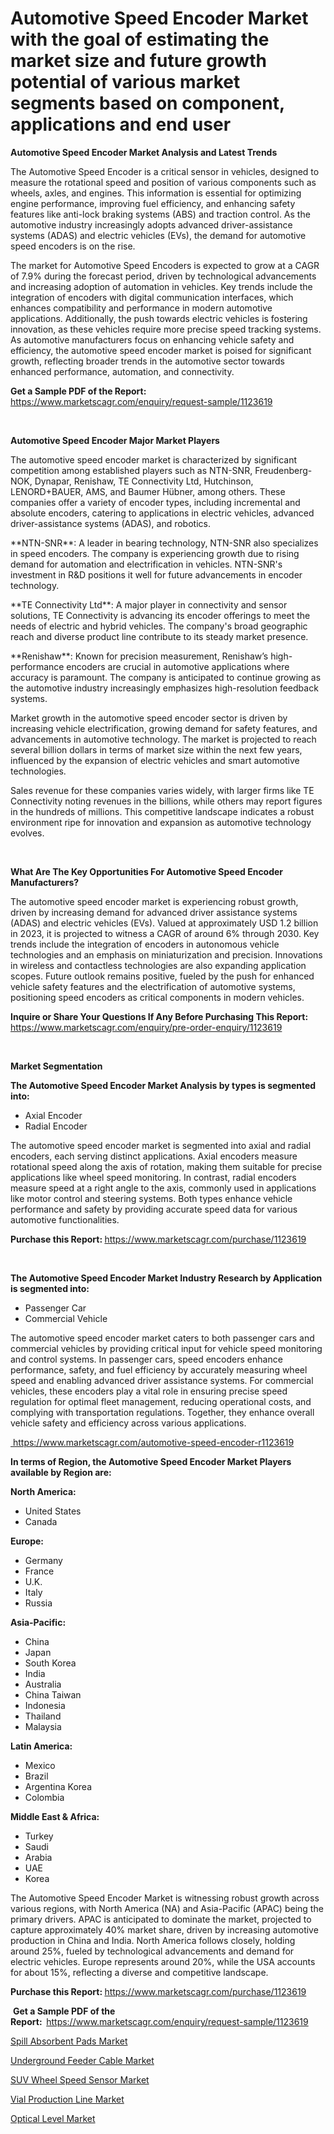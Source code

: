 <p><h1>Automotive Speed Encoder Market with the goal of estimating the market size and future growth potential of various market segments based on component, applications and end user</h1></p><p><strong>Automotive Speed Encoder Market Analysis and Latest Trends</strong></p>
<p><p>The Automotive Speed Encoder is a critical sensor in vehicles, designed to measure the rotational speed and position of various components such as wheels, axles, and engines. This information is essential for optimizing engine performance, improving fuel efficiency, and enhancing safety features like anti-lock braking systems (ABS) and traction control. As the automotive industry increasingly adopts advanced driver-assistance systems (ADAS) and electric vehicles (EVs), the demand for automotive speed encoders is on the rise.</p><p>The market for Automotive Speed Encoders is expected to grow at a CAGR of 7.9% during the forecast period, driven by technological advancements and increasing adoption of automation in vehicles. Key trends include the integration of encoders with digital communication interfaces, which enhances compatibility and performance in modern automotive applications. Additionally, the push towards electric vehicles is fostering innovation, as these vehicles require more precise speed tracking systems. As automotive manufacturers focus on enhancing vehicle safety and efficiency, the automotive speed encoder market is poised for significant growth, reflecting broader trends in the automotive sector towards enhanced performance, automation, and connectivity.</p></p>
<p><strong>Get a Sample PDF of the Report:&nbsp;</strong> <a href="https://www.marketscagr.com/enquiry/request-sample/1123619?utm_campaign=1920&utm_medium=2&utm_source=Github&utm_content=ia&utm_term=30012025&utm_id=automotive-speed-encoder">https://www.marketscagr.com/enquiry/request-sample/1123619</a></p>
<p>&nbsp;</p>
<p><strong>Automotive Speed Encoder Major Market Players</strong></p>
<p><p>The automotive speed encoder market is characterized by significant competition among established players such as NTN-SNR, Freudenberg-NOK, Dynapar, Renishaw, TE Connectivity Ltd, Hutchinson, LENORD+BAUER, AMS, and Baumer Hübner, among others. These companies offer a variety of encoder types, including incremental and absolute encoders, catering to applications in electric vehicles, advanced driver-assistance systems (ADAS), and robotics.</p><p>**NTN-SNR**: A leader in bearing technology, NTN-SNR also specializes in speed encoders. The company is experiencing growth due to rising demand for automation and electrification in vehicles. NTN-SNR's investment in R&D positions it well for future advancements in encoder technology.</p><p>**TE Connectivity Ltd**: A major player in connectivity and sensor solutions, TE Connectivity is advancing its encoder offerings to meet the needs of electric and hybrid vehicles. The company's broad geographic reach and diverse product line contribute to its steady market presence.</p><p>**Renishaw**: Known for precision measurement, Renishaw’s high-performance encoders are crucial in automotive applications where accuracy is paramount. The company is anticipated to continue growing as the automotive industry increasingly emphasizes high-resolution feedback systems.</p><p>Market growth in the automotive speed encoder sector is driven by increasing vehicle electrification, growing demand for safety features, and advancements in automotive technology. The market is projected to reach several billion dollars in terms of market size within the next few years, influenced by the expansion of electric vehicles and smart automotive technologies.</p><p>Sales revenue for these companies varies widely, with larger firms like TE Connectivity noting revenues in the billions, while others may report figures in the hundreds of millions. This competitive landscape indicates a robust environment ripe for innovation and expansion as automotive technology evolves.</p></p>
<p>&nbsp;</p>
<p><strong>What Are The Key Opportunities For Automotive Speed Encoder Manufacturers?</strong></p>
<p><p>The automotive speed encoder market is experiencing robust growth, driven by increasing demand for advanced driver assistance systems (ADAS) and electric vehicles (EVs). Valued at approximately USD 1.2 billion in 2023, it is projected to witness a CAGR of around 6% through 2030. Key trends include the integration of encoders in autonomous vehicle technologies and an emphasis on miniaturization and precision. Innovations in wireless and contactless technologies are also expanding application scopes. Future outlook remains positive, fueled by the push for enhanced vehicle safety features and the electrification of automotive systems, positioning speed encoders as critical components in modern vehicles.</p></p>
<p><strong>Inquire or Share Your Questions If Any Before Purchasing This Report:</strong> <a href="https://www.marketscagr.com/enquiry/pre-order-enquiry/1123619?utm_campaign=1920&utm_medium=2&utm_source=Github&utm_content=ia&utm_term=30012025&utm_id=automotive-speed-encoder">https://www.marketscagr.com/enquiry/pre-order-enquiry/1123619</a></p>
<p>&nbsp;</p>
<p><strong>Market Segmentation</strong></p>
<p><strong>The Automotive Speed Encoder Market Analysis by types is segmented into:</strong></p>
<p><ul><li>Axial Encoder</li><li>Radial Encoder</li></ul></p>
<p><p>The automotive speed encoder market is segmented into axial and radial encoders, each serving distinct applications. Axial encoders measure rotational speed along the axis of rotation, making them suitable for precise applications like wheel speed monitoring. In contrast, radial encoders measure speed at a right angle to the axis, commonly used in applications like motor control and steering systems. Both types enhance vehicle performance and safety by providing accurate speed data for various automotive functionalities.</p></p>
<p><strong>Purchase this Report:&nbsp;</strong><a href="https://www.marketscagr.com/purchase/1123619?utm_campaign=1920&utm_medium=2&utm_source=Github&utm_content=ia&utm_term=30012025&utm_id=automotive-speed-encoder">https://www.marketscagr.com/purchase/1123619</a></p>
<p>&nbsp;</p>
<p><strong>The Automotive Speed Encoder Market Industry Research by Application is segmented into:</strong></p>
<p><ul><li>Passenger Car</li><li>Commercial Vehicle</li></ul></p>
<p><p>The automotive speed encoder market caters to both passenger cars and commercial vehicles by providing critical input for vehicle speed monitoring and control systems. In passenger cars, speed encoders enhance performance, safety, and fuel efficiency by accurately measuring wheel speed and enabling advanced driver assistance systems. For commercial vehicles, these encoders play a vital role in ensuring precise speed regulation for optimal fleet management, reducing operational costs, and complying with transportation regulations. Together, they enhance overall vehicle safety and efficiency across various applications.</p></p>
<p><a href="https://www.marketscagr.com/automotive-speed-encoder-r1123619?utm_campaign=1920&utm_medium=2&utm_source=Github&utm_content=ia&utm_term=30012025&utm_id=automotive-speed-encoder">&nbsp;https://www.marketscagr.com/automotive-speed-encoder-r1123619</a></p>
<p><strong>In terms of Region, the Automotive Speed Encoder Market Players available by Region are:</strong></p>
<p>
    <p> <strong> North America: </strong>
        <ul>
            <li>United States</li>
            <li>Canada</li>
        </ul>
        </p> 
    <p> <strong> Europe: </strong>
        <ul>
            <li>Germany</li>
            <li>France</li>
            <li>U.K.</li>
            <li>Italy</li>
            <li>Russia</li>
        </ul>
        </p> 
    <p> <strong> Asia-Pacific: </strong>
        <ul>
            <li>China</li>
            <li>Japan</li>
            <li>South Korea</li>
            <li>India</li>
            <li>Australia</li>
            <li>China Taiwan</li>
            <li>Indonesia</li>
            <li>Thailand</li>
            <li>Malaysia</li>
        </ul>
        </p> 
    <p> <strong> Latin America: </strong>
        <ul>
            <li>Mexico</li>
            <li>Brazil</li>
            <li>Argentina Korea</li>
            <li>Colombia</li>
        </ul>
        </p> 
    <p> <strong> Middle East & Africa: </strong>
        <ul>
            <li>Turkey</li>
            <li>Saudi</li>
            <li>Arabia</li>
            <li>UAE</li>
            <li>Korea</li>
        </ul>
    </p>
    </p>
<p><p>The Automotive Speed Encoder Market is witnessing robust growth across various regions, with North America (NA) and Asia-Pacific (APAC) being the primary drivers. APAC is anticipated to dominate the market, projected to capture approximately 40% market share, driven by increasing automotive production in China and India. North America follows closely, holding around 25%, fueled by technological advancements and demand for electric vehicles. Europe represents around 20%, while the USA accounts for about 15%, reflecting a diverse and competitive landscape.</p></p>
<p><strong>Purchase this Report: </strong><a href="https://www.marketscagr.com/purchase/1123619?utm_campaign=1920&utm_medium=2&utm_source=Github&utm_content=ia&utm_term=30012025&utm_id=automotive-speed-encoder">https://www.marketscagr.com/purchase/1123619</a></p>
<p>&nbsp;<strong>Get a Sample PDF of the Report:&nbsp;&nbsp;</strong><a href="https://www.marketscagr.com/enquiry/request-sample/1123619?utm_campaign=1920&utm_medium=2&utm_source=Github&utm_content=ia&utm_term=30012025&utm_id=automotive-speed-encoder">https://www.marketscagr.com/enquiry/request-sample/1123619</a></p>
<p><strong></strong></p>
<p><p><a href="https://github.com/ezahdyre/Market-Research-Report-List-1/blob/main/spill-absorbent-pads-market.md?utm_campaign=1920&utm_medium=2&utm_source=Github&utm_content=ia&utm_term=30012025&utm_id=automotive-speed-encoder">Spill Absorbent Pads Market</a></p><p><a href="https://github.com/dingharhouma/Market-Research-Report-List-1/blob/main/underground-feeder-cable-market.md?utm_campaign=1920&utm_medium=2&utm_source=Github&utm_content=ia&utm_term=30012025&utm_id=automotive-speed-encoder">Underground Feeder Cable Market</a></p><p><a href="https://www.linkedin.com/pulse/future-trends-growth-prospects-suv-wheel-speed-sensor-hueaf?utm_campaign=1920&utm_medium=2&utm_source=Github&utm_content=ia&utm_term=30012025&utm_id=automotive-speed-encoder">SUV Wheel Speed Sensor Market</a></p><p><a href="https://www.linkedin.com/pulse/rising-vial-production-line-market-key-drivers-82-cagr-growth-c7n3f?utm_campaign=1920&utm_medium=2&utm_source=Github&utm_content=ia&utm_term=30012025&utm_id=automotive-speed-encoder">Vial Production Line Market</a></p><p><a href="https://www.linkedin.com/pulse/analysis-global-optical-level-market-type-application-2eabe?utm_campaign=1920&utm_medium=2&utm_source=Github&utm_content=ia&utm_term=30012025&utm_id=automotive-speed-encoder">Optical Level Market</a></p></p>